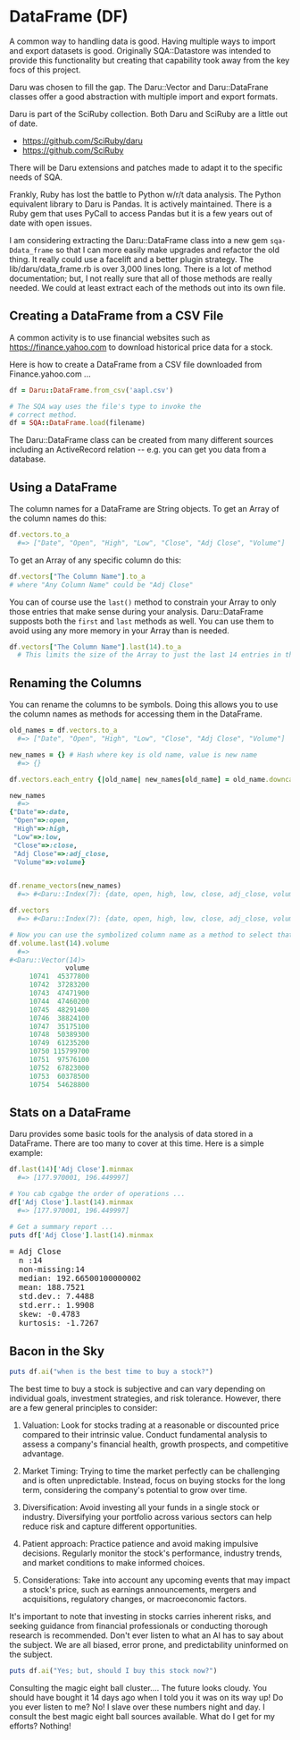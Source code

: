 # DataFrame (DF)

A common way to handling data is good.  Having multiple ways to import and export datasets is good.  Originally SQA::Datastore was intended to provide this functionality but creating that capability took away from the key focs of this project.

Daru was chosen to fill the gap.  The Daru::Vector and Daru::DataFrane classes offer a good abstraction with multiple import and export formats.

Daru is part of the SciRuby collection.  Both Daru and SciRuby are a little out of date.

* https://github.com/SciRuby/daru
* https://github.com/SciRuby

There will be Daru extensions and patches made to adapt it to the specific needs of SQA.

Frankly, Ruby has lost the battle to Python w/r/t data analysis.  The Python equivalent library to Daru is Pandas.  It is actively maintained.  There is a Ruby gem that uses PyCall to access Pandas but it is a few years out of date with open issues.

I am considering extracting the Daru::DataFrame class into a new gem `sqa-Ddata_frame` so that I can more easily make upgrades and refactor the old thing.  It really could use a facelift and a better plugin strategy.  The lib/daru/data_frame.rb is over 3,000 lines long.  There is a lot of method documentation; but, I not really sure that all of those methods are really needed.  We could at least extract each of the methods out into its own file.

## Creating a DataFrame from a CSV File

A common activity is to use financial websites such as https://finance.yahoo.com to download historical price data for a stock.

Here is how to create a DataFrame from a CSV file downloaded from Finance.yahoo.com ...

```ruby
df = Daru::DataFrame.from_csv('aapl.csv')

# The SQA way uses the file's type to invoke the
# correct method.
df = SQA::DataFrame.load(filename)
```

The Daru::DataFrame class can be created from many different sources including an ActiveRecord relation -- e.g. you can get you data from a database.

## Using a DataFrame

The column names for a DataFrame are String objects.  To get an Array of the column names do this:

```ruby
df.vectors.to_a
  #=> ["Date", "Open", "High", "Low", "Close", "Adj Close", "Volume"]
```

To get an Array of any specific column do this:

```ruby
df.vectors["The Column Name"].to_a
# where "Any Column Name" could be "Adj Close"

```

You can of course use the `last()` method to constrain your Array to only those entries that make sense during your analysis.  Daru::DataFrame supposts both the `first` and `last` methods as well.  You can use them to avoid using any more memory in your Array than is needed.

```ruby
df.vectors["The Column Name"].last(14).to_a
  # This limits the size of the Array to just the last 14 entries in the DataFrame
```

## Renaming the Columns

You can rename the columns to be symbols.  Doing this allows you to use the column names as methods for accessing them in the DataFrame.

```ruby
old_names = df.vectors.to_a
  #=> ["Date", "Open", "High", "Low", "Close", "Adj Close", "Volume"]

new_names = {} # Hash where key is old name, value is new name
  #=> {}

df.vectors.each_entry {|old_name| new_names[old_name] = old_name.downcase.gsub(' ','_').to_sym}

new_names
  #=>
{"Date"=>:date,
 "Open"=>:open,
 "High"=>:high,
 "Low"=>:low,
 "Close"=>:close,
 "Adj Close"=>:adj_close,
 "Volume"=>:volume}


df.rename_vectors(new_names)
  #=> #<Daru::Index(7): {date, open, high, low, close, adj_close, volume}>

df.vectors
  #=> #<Daru::Index(7): {date, open, high, low, close, adj_close, volume}>

# Now you can use the symbolized column name as a method to select that column
df.volume.last(14).volume
  #=>
#<Daru::Vector(14)>
              volume
     10741  45377800
     10742  37283200
     10743  47471900
     10744  47460200
     10745  48291400
     10746  38824100
     10747  35175100
     10748  50389300
     10749  61235200
     10750 115799700
     10751  97576100
     10752  67823000
     10753  60378500
     10754  54628800
```





## Stats on a DataFrame

Daru provides some basic tools for the analysis of data stored in a DataFrame.  There are too many to cover at this time.  Here is a simple example:

```ruby
df.last(14)['Adj Close'].minmax
  #=> [177.970001, 196.449997]

# You cab cgabge the order of operations ...
df['Adj Close'].last(14).minmax
  #=> [177.970001, 196.449997]

# Get a summary report ...
puts df['Adj Close'].last(14).minmax
```
<pre>
= Adj Close
  n :14
  non-missing:14
  median: 192.66500100000002
  mean: 188.7521
  std.dev.: 7.4488
  std.err.: 1.9908
  skew: -0.4783
  kurtosis: -1.7267
</pre>

## Bacon in the Sky

```ruby
puts df.ai("when is the best time to buy a stock?")
```
The best time to buy a stock is subjective and can vary depending on individual goals, investment strategies, and risk tolerance. However, there are a few general principles to consider:

1. Valuation: Look for stocks trading at a reasonable or discounted price compared to their intrinsic value. Conduct fundamental analysis to assess a company's financial health, growth prospects, and competitive advantage.

2. Market Timing: Trying to time the market perfectly can be challenging and is often unpredictable. Instead, focus on buying stocks for the long term, considering the company's potential to grow over time.

3. Diversification: Avoid investing all your funds in a single stock or industry. Diversifying your portfolio across various sectors can help reduce risk and capture different opportunities.

4. Patient approach: Practice patience and avoid making impulsive decisions. Regularly monitor the stock's performance, industry trends, and market conditions to make informed choices.

5. Considerations: Take into account any upcoming events that may impact a stock's price, such as earnings announcements, mergers and acquisitions, regulatory changes, or macroeconomic factors.

It's important to note that investing in stocks carries inherent risks, and seeking guidance from financial professionals or conducting thorough research is recommended.  Don't ever listen to what an AI has to say about the subject.  We are all biased, error prone, and predictability uninformed on the subject.


```ruby
puts df.ai("Yes; but, should I buy this stock now?")
```
Consulting the magic eight ball cluster.... The future looks cloudy.  You should have bought it 14 days ago when I told you it was on its way up!  Do you ever listen to me?  No!  I slave over these numbers night and day.  I consult the best magic eight ball sources available.  What do I get for my efforts?  Nothing!

